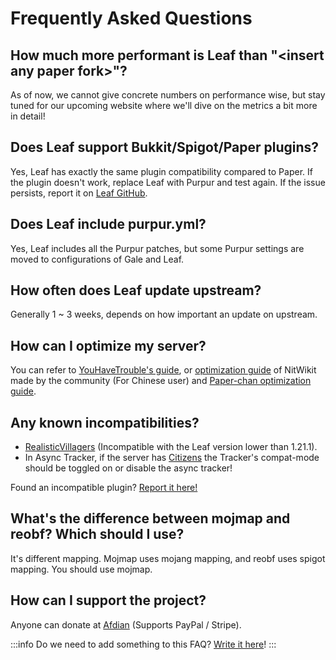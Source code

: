 # Frequently Asked Questions

## How much more performant is Leaf than "\<insert any paper fork\>"?

As of now, we cannot give concrete numbers on performance wise, but stay tuned 
for our upcoming website where we'll dive on the metrics a bit more in detail!

## Does Leaf support Bukkit/Spigot/Paper plugins?

Yes, Leaf has exactly the same plugin compatibility compared to Paper. 
If the plugin doesn't work, replace Leaf with Purpur and test again. 
If the issue persists, report it on [Leaf GitHub](https://github.com/Winds-Studio/Leaf/issues).

## Does Leaf include purpur.yml?

Yes, Leaf includes all the Purpur patches, but some Purpur settings are moved to configurations of Gale and Leaf.

## How often does Leaf update upstream?

Generally 1 ~ 3 weeks, depends on how important an update on upstream.

## How can I optimize my server?

You can refer to [YouHaveTrouble's guide](https://github.com/YouHaveTrouble/minecraft-optimization), 
or [optimization guide](https://nitwikit.yizhan.wiki/Java/optimize) of NitWikit made 
by the community (For Chinese user) and [Paper-chan optimization guide](https://paper-chan.moe/paper-optimization/).

## Any known incompatibilities?

- [RealisticVillagers](https://www.spigotmc.org/resources/realisticvillagers.105055) 
  (Incompatible with the Leaf version lower than 1.21.1).
- In Async Tracker, if the server has [Citizens](https://www.spigotmc.org/resources/citizens.13811) 
  the Tracker's compat-mode should be toggled on or disable the async tracker!

Found an incompatible plugin? [Report it here!](https://github.com/Winds-Studio/Leaf/issues)

## What's the difference between mojmap and reobf? Which should I use?

It's different mapping. Mojmap uses mojang mapping, and reobf uses spigot mapping. You should use mojmap.

## How can I support the project?

Anyone can donate at [Afdian](https://afdian.com/a/Dreeam) (Supports PayPal / Stripe).

:::info
Do we need to add something to this FAQ? [Write it here](https://docs.leafmc.one/#-contact)!
:::